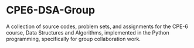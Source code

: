 # CPE6-DSA-Group
A collection of source codes, problem sets, and assignments for the CPE-6 course, Data Structures and Algorithms, implemented in the Python programming, specifically for group collaboration work.
